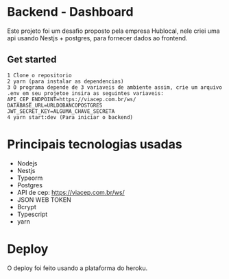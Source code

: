 # Backend - Dashboard

  Este projeto foi um desafio proposto pela empresa Hublocal, nele criei uma api usando Nestjs + postgres, para fornecer dados ao frontend.

## Get started
    1 Clone o repositorio 
    2 yarn (para instalar as dependencias)
    3 O programa depende de 3 variaveis de ambiente assim, crie um arquivo .env em seu projetoe insira as seguintes variaveis:
    API_CEP_ENDPOINT=https://viacep.com.br/ws/
    DATABASE_URL=URLDOBANCOPOSTGRES
    JWT_SECRET_KEY=ALGUMA_CHAVE_SECRETA
    4 yarn start:dev (Para iniciar o backend)

# Principais tecnologias usadas

  - Nodejs
  - Nestjs
  - Typeorm
  - Postgres
  - API de cep: https://viacep.com.br/ws/
  - JSON WEB TOKEN
  - Bcrypt
  - Typescript
  - yarn

# Deploy
  O deploy foi feito usando a plataforma do heroku.

